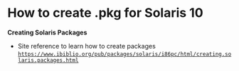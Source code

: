 # How to create .pkg for Solaris 10

**Creating Solaris Packages**

- Site reference to learn how to create packages <a href="https://www.ibiblio.org/pub/packages/solaris/i86pc/html/creating.solaris.packages.html" target="_blank">`https://www.ibiblio.org/pub/packages/solaris/i86pc/html/creating.solaris.packages.html`</a> 

